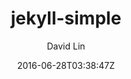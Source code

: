 ---
title: "jekyll-simple"
github: https://github.com/wild-flame/jekyll-simple
demo: http://wild-flame.github.io/jekyll-simple
author: David Lin 

ssg:
  - Jekyll
cms:
  - No Cms
date: 2016-06-28T03:38:47Z
github_branch: master
description: "a simple jekyll theme"
---
